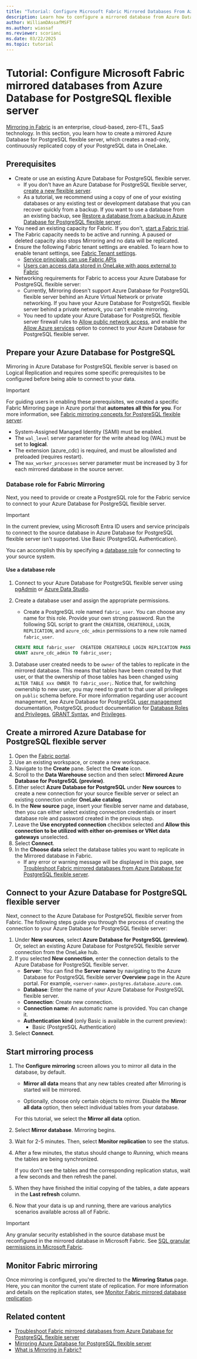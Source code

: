 ```yaml
---
title: "Tutorial: Configure Microsoft Fabric Mirrored Databases From Azure Database for PostgreSQL flexible server"
description: Learn how to configure a mirrored database from Azure Database for PostgreSQL flexible server in Microsoft Fabric.
author: WilliamDAssafMSFT
ms.author: wiassaf
ms.reviewer: scoriani
ms.date: 03/22/2025
ms.topic: tutorial
---
```


# Tutorial: Configure Microsoft Fabric mirrored databases from Azure Database for PostgreSQL flexible server

[Mirroring in Fabric](overview.md) is an enterprise, cloud-based, zero-ETL, SaaS technology. In this section, you learn how to create a mirrored Azure Database for PostgreSQL flexible server, which creates a read-only, continuously replicated copy of your PostgreSQL data in OneLake.

## Prerequisites

- Create or use an existing Azure Database for PostgreSQL flexible server.
    - If you don't have an Azure Database for PostgreSQL flexible server, [create a new flexible server](/azure/postgresql/flexible-server/quickstart-create-server).
    - As a tutorial, we recommend using a copy of one of your existing databases or any existing test or development database that you can recover quickly from a backup. If you want to use a database from an existing backup, see [Restore a database from a backup in Azure Database for PostgreSQL flexible server](/azure/postgresql/flexible-server/how-to-restore-latest-restore-point).
- You need an existing capacity for Fabric. If you don't, [start a Fabric trial](../../fundamentals/fabric-trial.md).
- The Fabric capacity needs to be active and running. A paused or deleted capacity also stops Mirroring and no data will be replicated.
- Ensure the following Fabric tenant settings are enabled. To learn how to enable tenant settings, see [Fabric Tenant settings](../../admin/about-tenant-settings.md).
    - [Service principals can use Fabric APIs](../../admin/service-admin-portal-developer.md#service-principals-can-use-fabric-apis)
    - [Users can access data stored in OneLake with apps external to Fabric](../../admin/tenant-settings-index.md#onelake-settings)
- Networking requirements for Fabric to access your Azure Database for PostgreSQL flexible server:
    - Currently, Mirroring doesn't support Azure Database for PostgreSQL flexible server behind an Azure Virtual Network or private networking. If you have your Azure Database for PostgreSQL flexible server behind a private network, you can't enable mirroring.
    - You need to update your Azure Database for PostgreSQL flexible server firewall rules to [Allow public network access](/azure/postgresql/flexible-server/how-to-networking-servers-deployed-public-access-enable-public-access), and enable the [Allow Azure services](/azure/postgresql/flexible-server/concepts-networking-public#allow-all-azure-ip-addresses) option to connect to your Azure Database for PostgreSQL flexible server.

## Prepare your Azure Database for PostgreSQL 

Mirroring in Azure Database for PostgreSQL flexible server is based on Logical Replication and requires some specific prerequisites to be configured before being able to connect to your data.

> [!IMPORTANT]
> For guiding users in enabling these prerequisites, we created a specific Fabric Mirroring page in Azure portal that **automates all this for you**. For more information, see [Fabric mirroring concepts for PostgreSQL flexible server](/azure/postgresql/flexible-server/concepts-fabric-mirroring).
> 
> - System-Assigned Managed Identity (SAMI) must be enabled.
> - The `wal_level` server parameter for the write ahead log (WAL) must be set to **logical**.
> - The extension (azure_cdc) is required, and must be allowlisted and preloaded (requires restart).
> - The `max_worker_processes` server parameter must be increased by 3 for each mirrored database in the source server.

### Database role for Fabric Mirroring

Next, you need to provide or create a PostgreSQL role for the Fabric service to connect to your Azure Database for PostgreSQL flexible server.

> [!IMPORTANT]
> In the current preview, using Microsoft Entra ID users and service principals to connect to the source database in Azure Database for PostgreSQL flexible server isn't supported. Use Basic (PostgreSQL Authentication).

You can accomplish this by specifying a [database role](#use-a-database-role) for connecting to your source system.

#### Use a database role

1. Connect to your Azure Database for PostgreSQL flexible server using [pgAdmin](https://www.pgadmin.org/) or [Azure Data Studio](/sql/azure-data-studio/download-azure-data-studio).
1. Create a database user and assign the appropriate permissions.
    - Create a PostgreSQL role named `fabric_user`. You can choose any name for this role. Provide your own strong password. Run the following SQL script to grant the `CREATEDB`, `CREATEROLE`, `LOGIN`, `REPLICATION`, and `azure_cdc_admin` permissions to a new role named `fabric_user`.

    ```sql
    CREATE ROLE fabric_user  CREATEDB CREATEROLE LOGIN REPLICATION PASSWORD '<strong password>';
    GRANT azure_cdc_admin TO fabric_user;
    ```
1. Database user created needs to be `owner` of the tables to replicate in the mirrored database. This means that tables have been created by that user, or that the ownership of those tables has been changed using `ALTER TABLE xxx OWNER TO fabric_user;`. Notice that, for switching ownership to new user, you may need to grant to that user all privileges on `public` schema before. For more information regarding user account management, see Azure Database for PostgreSQL [user management](https://learn.microsoft.com/azure/postgresql/flexible-server/how-to-create-users) documentation, PostgreSQL product documentation for [Database Roles and Privileges](https://www.postgresql.org/docs/current/static/user-manag.html), [GRANT Syntax](https://www.postgresql.org/docs/current/static/sql-grant.html), and [Privileges](https://www.postgresql.org/docs/current/static/ddl-priv.html).

## Create a mirrored Azure Database for PostgreSQL flexible server

1. Open the [Fabric portal](https://fabric.microsoft.com).
1. Use an existing workspace, or create a new workspace.
1. Navigate to the **Create** pane. Select the **Create** icon.  
1. Scroll to the **Data Warehouse** section and then select **Mirrored Azure Database for PostgreSQL (preview)**. 
1. Either select **Azure Database for PostgreSQL** under **New sources** to create a new connection for your source flexible server or select an existing connection under **OneLake catalog**.
1. In the **New source** page, insert your flexible server name and database, then you can either select existing connection credentials or insert database role and password created in the previous step.
1. Leave the **Use encrypted connection** checkbox selected and **Allow this connection to be utilized with either on-premises or VNet data gateways** unselected. 
1. Select **Connect**.
1. In the **Choose data** select the database tables you want to replicate in the Mirrored database in Fabric. 
    - If any error or warning message will be displayed in this page, see [Troubleshoot Fabric mirrored databases from Azure Database for PostgreSQL flexible server](azure-database-postgresql-troubleshoot.md).

## Connect to your Azure Database for PostgreSQL flexible server

Next, connect to the Azure Database for PostgreSQL flexible server from Fabric. The following steps guide you through the process of creating the connection to your Azure Database for PostgreSQL flexible server:

1. Under **New sources**, select **Azure Database for PostgreSQL (preview)**. Or, select an existing Azure Database for PostgreSQL flexible server connection from the OneLake hub.
1. If you selected **New connection**, enter the connection details to the Azure Database for PostgreSQL flexible server.
   - **Server**: You can find the **Server name** by navigating to the Azure Database for PostgreSQL flexible server **Overview** page in the Azure portal. For example, `<server-name>.postgres.database.azure.com`.
   - **Database**: Enter the name of your Azure Database for PostgreSQL flexible server.
   - **Connection**: Create new connection.
   - **Connection name**: An automatic name is provided. You can change it.
   - **Authentication kind** (only Basic is available in the current preview):
       - Basic (PostgreSQL Authentication)
1. Select **Connect**.

## Start mirroring process

1. The **Configure mirroring** screen allows you to mirror all data in the database, by default.

    - **Mirror all data** means that any new tables created after Mirroring is started will be mirrored. 

    - Optionally, choose only certain objects to mirror. Disable the **Mirror all data** option, then select individual tables from your database.

    For this tutorial, we select the **Mirror all data** option.

1. Select **Mirror database**. Mirroring begins.
1. Wait for 2-5 minutes. Then, select **Monitor replication** to see the status.
1. After a few minutes, the status should change to *Running*, which means the tables are being synchronized.

    If you don't see the tables and the corresponding replication status, wait a few seconds and then refresh the panel.
1. When they have finished the initial copying of the tables, a date appears in the **Last refresh** column.
1. Now that your data is up and running, there are various analytics scenarios available across all of Fabric.

> [!IMPORTANT]
> Any granular security established in the source database must be reconfigured in the mirrored database in Microsoft Fabric. See [SQL granular permissions in Microsoft Fabric](../../data-warehouse/sql-granular-permissions.md).

## Monitor Fabric mirroring

Once mirroring is configured, you're directed to the **Mirroring Status** page. Here, you can monitor the current state of replication. For more information and details on the replication states, see [Monitor Fabric mirrored database replication](monitor.md).

## Related content

- [Troubleshoot Fabric mirrored databases from Azure Database for PostgreSQL flexible server](azure-database-postgresql-troubleshoot.md)
- [Mirroring Azure Database for PostgreSQL flexible server](azure-database-postgresql.md)
- [What is Mirroring in Fabric?](overview.md)